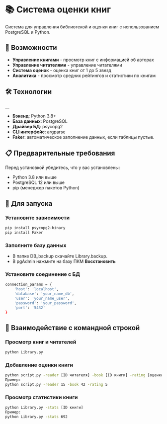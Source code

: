 # 📚 Система оценки книг

Система для управления библиотекой и оценки книг с использованием PostgreSQL и Python.

## 🌟 Возможности

- **Управление книгами** - просмотр книг с информацией об авторах
- **Управление читателями** - управление читателями
- **Система оценок** - оценка книг от 1 до 5 звезд
- **Аналитика** - просмотр средних рейтингов и статистики по книгам

## 🛠 Технологии
__
- **Бэкенд**: Python 3.8+
- **База данных**: PostgreSQL
- **Драйвер БД**: psycopg2
- **CLI интерфейс**: argparse
- **Faker**: автоматическое заполнение данных, если таблицы пустые.

## 📋 Предварительные требования

Перед установкой убедитесь, что у вас установлены:

- Python 3.8 или выше
- PostgreSQL 12 или выше
- pip (менеджер пакетов Python)

## 🚀 Для запуска

### Установите зависимости

```bash
pip install psycopg2-binary
pip install Faker
```

### Заполните базу данных
- В папке DB_backup скачайте Library.backup.
- В pgAdmin нажмите на базу ПКМ **Восстановить**

### Установите соединение с БД

```bash
connection_params = {
    'host': 'localhost',
    'database': 'your_name_db', 
    'user': 'your_name_user',
    'password': 'your_password',
    'port': '5432'
}
```

## 📠 Взаимодействие с командной строкой

### Просмотр книг и читателей

```bash
python Library.py
```

### Добавление оценки книги
```bash
python script.py -reader [ID читателя] -book [ID книги] -rating [оценка (1-5)]
Пример:
python script.py -reader 15 -book 42 -rating 5
```
### Просмотр статистики книги

```bash
python Library.py -stats [ID книги]
Пример:
python Library.py -stats 692
```












